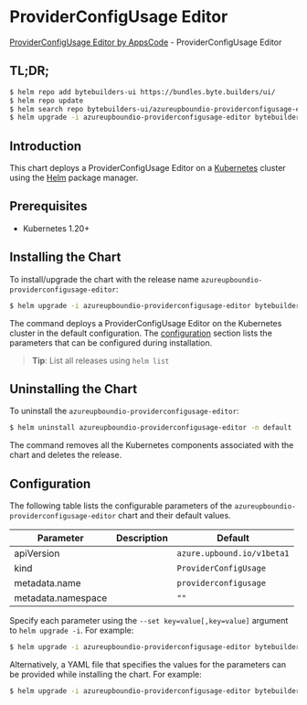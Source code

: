# ProviderConfigUsage Editor

[ProviderConfigUsage Editor by AppsCode](https://byte.builders) - ProviderConfigUsage Editor

## TL;DR;

```bash
$ helm repo add bytebuilders-ui https://bundles.byte.builders/ui/
$ helm repo update
$ helm search repo bytebuilders-ui/azureupboundio-providerconfigusage-editor --version=v0.4.18
$ helm upgrade -i azureupboundio-providerconfigusage-editor bytebuilders-ui/azureupboundio-providerconfigusage-editor -n default --create-namespace --version=v0.4.18
```

## Introduction

This chart deploys a ProviderConfigUsage Editor on a [Kubernetes](http://kubernetes.io) cluster using the [Helm](https://helm.sh) package manager.

## Prerequisites

- Kubernetes 1.20+

## Installing the Chart

To install/upgrade the chart with the release name `azureupboundio-providerconfigusage-editor`:

```bash
$ helm upgrade -i azureupboundio-providerconfigusage-editor bytebuilders-ui/azureupboundio-providerconfigusage-editor -n default --create-namespace --version=v0.4.18
```

The command deploys a ProviderConfigUsage Editor on the Kubernetes cluster in the default configuration. The [configuration](#configuration) section lists the parameters that can be configured during installation.

> **Tip**: List all releases using `helm list`

## Uninstalling the Chart

To uninstall the `azureupboundio-providerconfigusage-editor`:

```bash
$ helm uninstall azureupboundio-providerconfigusage-editor -n default
```

The command removes all the Kubernetes components associated with the chart and deletes the release.

## Configuration

The following table lists the configurable parameters of the `azureupboundio-providerconfigusage-editor` chart and their default values.

|     Parameter      | Description |                Default                |
|--------------------|-------------|---------------------------------------|
| apiVersion         |             | <code>azure.upbound.io/v1beta1</code> |
| kind               |             | <code>ProviderConfigUsage</code>      |
| metadata.name      |             | <code>providerconfigusage</code>      |
| metadata.namespace |             | <code>""</code>                       |


Specify each parameter using the `--set key=value[,key=value]` argument to `helm upgrade -i`. For example:

```bash
$ helm upgrade -i azureupboundio-providerconfigusage-editor bytebuilders-ui/azureupboundio-providerconfigusage-editor -n default --create-namespace --version=v0.4.18 --set apiVersion=azure.upbound.io/v1beta1
```

Alternatively, a YAML file that specifies the values for the parameters can be provided while
installing the chart. For example:

```bash
$ helm upgrade -i azureupboundio-providerconfigusage-editor bytebuilders-ui/azureupboundio-providerconfigusage-editor -n default --create-namespace --version=v0.4.18 --values values.yaml
```
